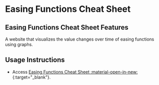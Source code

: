 # Easing Functions Cheat Sheet

## Easing Functions Cheat Sheet Features
A website that visualizes the value changes over time of easing functions using graphs.

## Usage Instructions
- Access [Easing Functions Cheat Sheet :material-open-in-new:](https://easings.net/){:target="_blank"}.